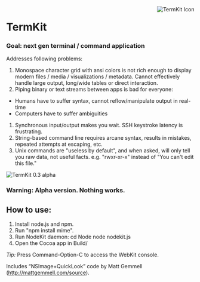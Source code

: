 <div style="float: right">
  <img src="https://github.com/unconed/TermKit/raw/master/Illustrator/TermKit%20Icon%20128.png" alt="TermKit Icon">
</div>

# TermKit

### Goal: next gen terminal / command application

Addresses following problems:

1. Monospace character grid with ansi colors is not rich enough to display modern files / media / visualizations / metadata. Cannot effectively handle large output, long/wide tables or direct interaction.
1. Piping binary or text streams between apps is bad for everyone:
 * Humans have to suffer syntax, cannot reflow/manipulate output in real-time
 * Computers have to suffer ambiguities
1. Synchronous input/output makes you wait. SSH keystroke latency is frustrating.
1. String-based command line requires arcane syntax, results in mistakes, repeated attempts at escaping, etc.
1. Unix commands are "useless by default", and when asked, will only tell you raw data, not useful facts. e.g. "rwxr-xr-x" instead of "You can't edit this file."

![TermKit 0.3 alpha](https://github.com/unconed/TermKit/raw/master/Mockups/Shot-0.3.png)

### Warning: Alpha version. Nothing works.


## How to use:

1. Install node.js and npm.
1. Run "npm install mime".
1. Run NodeKit daemon:
   cd Node
   node nodekit.js
1. Open the Cocoa app in Build/

*Tip:* Press Command-Option-C to access the WebKit console.

Includes “NSImage+QuickLook” code by Matt Gemmell (http://mattgemmell.com/source).
